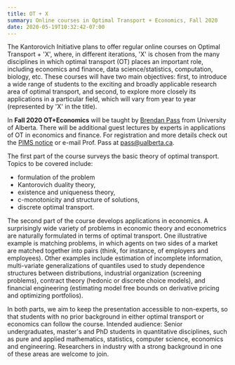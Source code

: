 ```yaml
---
title: OT + X
summary: Online courses in Optimal Transport + Economics, Fall 2020
date: 2020-05-19T10:32:42-07:00
---
```


The Kantorovich Initiative plans to offer regular online courses on Optimal Transport + 'X', where, in different iterations,
'X' is chosen from the many disciplines in which optimal transport (OT) places an important role, including economics and finance, data science/statistics, computation, biology, etc. These courses will have two main objectives: first, to introduce a wide range of students to the exciting and broadly applicable research area of optimal transport, and second, to explore more closely its applications in a particular field, which will vary from year to year (represented by 'X' in the title). 
 
In **Fall 2020 OT+Economics** will be taught by [Brendan Pass](https://sites.ualberta.ca/~pass/) from University of Alberta. There will be additional guest lectures by experts in applications of OT in economics and finance. For registration and more details check out the [PIMS notice](https://courses.pims.math.ca/) or e-mail Prof. Pass at <pass@ualberta.ca>. 

The first part of the course surveys the basic theory of optimal transport. Topics to be covered include: 
- formulation of the problem 
- Kantorovich duality theory, 
- existence and uniqueness theory, 
- c-monotonicity and structure of solutions, 
- discrete optimal transport. 

The second part of the course develops applications in economics. A surprisingly wide variety of problems in economic theory and econometrics are naturally formulated in terms of optimal transport.  One illustrative example is matching problems, in which agents on two sides of a market are matched together into pairs (think, for instance, of employers and employees). Other examples include estimation of incomplete information, multi-variate generalizations of quantiles used to study dependence structures between distributions, industrial organization (screening problems), contract theory (hedonic or discrete choice models), and financial engineering (estimating model free bounds on derivative pricing and optimizing portfolios). 

In both parts, we aim to keep the presentation accessible to non-experts, so that students with no prior background in either optimal transport or economics can follow the course. Intended audience: Senior undergraduates, master's and PhD students in quantitative disciplines, such as pure and applied mathematics, statistics, computer science, economics and engineering. Researchers in industry with a strong background in one of these areas are welcome to join.

